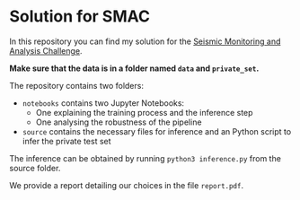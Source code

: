 # Solution for SMAC

In this repository you can find my solution for the [Seismic Monitoring and Analysis Challenge](https://www.codabench.org/competitions/2222/#).

**Make sure that the data is in a folder named `data` and `private_set`.**

The repository contains two folders:
- `notebooks` contains two Jupyter Notebooks:
    - One explaining the training process and the inference step
    - One analysing the robustness of the pipeline
- `source` contains the necessary files for inference and an Python script to infer the private test set

The inference can be obtained by running `python3 inference.py` from the source folder.

We provide a report detailing our choices in the file `report.pdf`.
